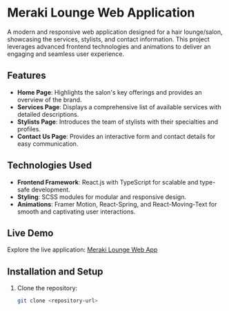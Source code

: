 # Meraki Lounge Web Application

A modern and responsive web application designed for a hair lounge/salon, showcasing the services, stylists, and contact information. This project leverages advanced frontend technologies and animations to deliver an engaging and seamless user experience.

## Features

- **Home Page**: Highlights the salon's key offerings and provides an overview of the brand.
- **Services Page**: Displays a comprehensive list of available services with detailed descriptions.
- **Stylists Page**: Introduces the team of stylists with their specialties and profiles.
- **Contact Us Page**: Provides an interactive form and contact details for easy communication.

## Technologies Used

- **Frontend Framework**: React.js with TypeScript for scalable and type-safe development.
- **Styling**: SCSS modules for modular and responsive design.
- **Animations**: Framer Motion, React-Spring, and React-Moving-Text for smooth and captivating user interactions.

## Live Demo

Explore the live application: [Meraki Lounge Web App](https://meraki-lounge-react-app.netlify.app/contact)

## Installation and Setup

1. Clone the repository:
   ```bash
   git clone <repository-url>
   ```
